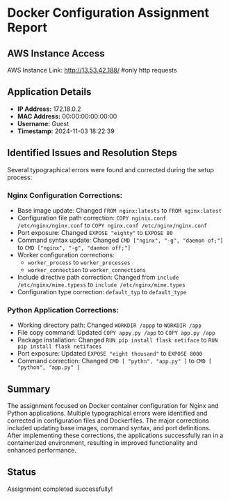 # Docker Configuration Assignment Report

## AWS Instance Access
AWS Instance Link: http://13.53.42.188/
#only http requests 

## Application Details
- **IP Address:** 172.18.0.2
- **MAC Address:** 00:00:00:00:00:00
- **Username:** Guest
- **Timestamp:** 2024-11-03 18:22:39

## Identified Issues and Resolution Steps
Several typographical errors were found and corrected during the setup process:

### Nginx Configuration Corrections:
- Base image update: Changed `FROM nginx:latests` to `FROM nginx:latest`
- Configuration file path correction: `COPY nginix.conf /etc/nginx/nginx.conf` to `COPY nginx.conf /etc/nginx/nginx.conf`
- Port exposure: Changed `EXPOSE "eighty"` to `EXPOSE 80`
- Command syntax update: Changed `CMD ["nginx", "-g", "daemon of;"]` to `CMD ["nginx", "-g", "daemon off;"]`
- Worker configuration corrections:
  - `worker_process` to `worker_processes`
  - `worker_connection` to `worker_connections`
- Include directive path correction: Changed from `include /etc/nginx/mime.typess` to `include /etc/nginx/mime.types`
- Configuration type correction: `default_typ` to `default_type`

### Python Application Corrections:
- Working directory path: Changed `WORKDIR /appp` to `WORKDIR /app`
- File copy command: Updated `COPY appy.py /app` to `COPY app.py /app`
- Package installation: Changed `RUN pip install flask netiface` to `RUN pip install flask netifaces`
- Port exposure: Updated `EXPOSE "eight thousand"` to `EXPOSE 8000`
- Command correction: Changed `CMD [ "pythn", "app.py" ]` to `CMD [ "python", "app.py" ]`

## Summary
The assignment focused on Docker container configuration for Nginx and Python applications. Multiple typographical errors were identified and corrected in configuration files and Dockerfiles. The major corrections included updating base images, command syntax, and port definitions. After implementing these corrections, the applications successfully ran in a containerized environment, resulting in improved functionality and enhanced performance.

## Status
Assignment completed successfully!
